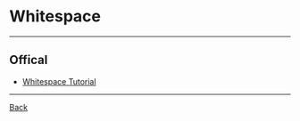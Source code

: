 # Whitespace

---

## Offical

- [Whitespace Tutorial](https://web.archive.org/web/20150618184706/http://compsoc.dur.ac.uk/whitespace/tutorial.php)

---

[Back](./../readme.md)
